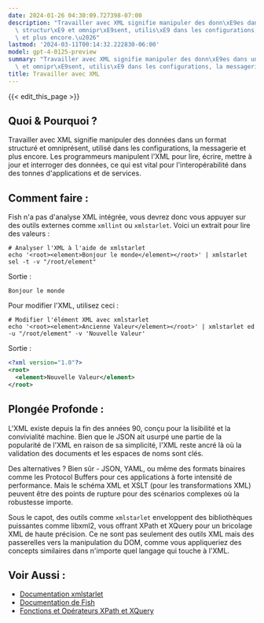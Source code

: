 ```yaml
---
date: 2024-01-26 04:30:09.727398-07:00
description: "Travailler avec XML signifie manipuler des donn\xE9es dans un format\
  \ structur\xE9 et omnipr\xE9sent, utilis\xE9 dans les configurations, la messagerie\
  \ et plus encore.\u2026"
lastmod: '2024-03-11T00:14:32.222830-06:00'
model: gpt-4-0125-preview
summary: "Travailler avec XML signifie manipuler des donn\xE9es dans un format structur\xE9\
  \ et omnipr\xE9sent, utilis\xE9 dans les configurations, la messagerie et plus encore.\u2026"
title: Travailler avec XML
---
```


{{< edit_this_page >}}

## Quoi & Pourquoi ?
Travailler avec XML signifie manipuler des données dans un format structuré et omniprésent, utilisé dans les configurations, la messagerie et plus encore. Les programmeurs manipulent l'XML pour lire, écrire, mettre à jour et interroger des données, ce qui est vital pour l'interopérabilité dans des tonnes d'applications et de services.

## Comment faire :
Fish n'a pas d'analyse XML intégrée, vous devrez donc vous appuyer sur des outils externes comme `xmllint` ou `xmlstarlet`. Voici un extrait pour lire des valeurs :

```fish
# Analyser l'XML à l'aide de xmlstarlet
echo '<root><element>Bonjour le monde</element></root>' | xmlstarlet sel -t -v "/root/element"
```

Sortie :
```
Bonjour le monde
```

Pour modifier l'XML, utilisez ceci :

```fish
# Modifier l'élément XML avec xmlstarlet
echo '<root><element>Ancienne Valeur</element></root>' | xmlstarlet ed -u "/root/element" -v 'Nouvelle Valeur'
```

Sortie :
```xml
<?xml version="1.0"?>
<root>
  <element>Nouvelle Valeur</element>
</root>
```

## Plongée Profonde :
L'XML existe depuis la fin des années 90, conçu pour la lisibilité et la convivialité machine. Bien que le JSON ait usurpé une partie de la popularité de l'XML en raison de sa simplicité, l'XML reste ancré là où la validation des documents et les espaces de noms sont clés.

Des alternatives ? Bien sûr - JSON, YAML, ou même des formats binaires comme les Protocol Buffers pour ces applications à forte intensité de performance. Mais le schéma XML et XSLT (pour les transformations XML) peuvent être des points de rupture pour des scénarios complexes où la robustesse importe.

Sous le capot, des outils comme `xmlstarlet` enveloppent des bibliothèques puissantes comme libxml2, vous offrant XPath et XQuery pour un bricolage XML de haute précision. Ce ne sont pas seulement des outils XML mais des passerelles vers la manipulation du DOM, comme vous appliqueriez des concepts similaires dans n'importe quel langage qui touche à l'XML.

## Voir Aussi :
- [Documentation xmlstarlet](http://xmlstar.sourceforge.net/doc/UG/xmlstarlet-ug.html)
- [Documentation de Fish](https://fishshell.com/docs/current/index.html)
- [Fonctions et Opérateurs XPath et XQuery](https://www.w3.org/TR/xpath-functions/)
